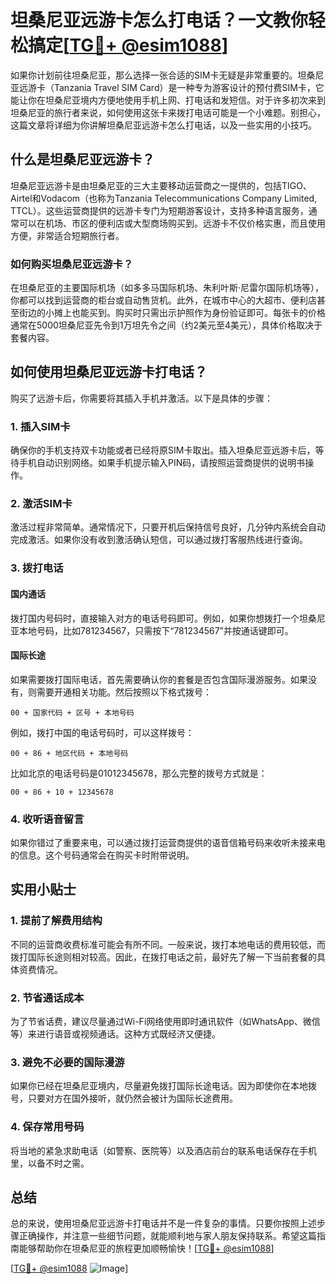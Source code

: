# 坦桑尼亚远游卡怎么打电话？一文教你轻松搞定[[TG💪+ @esim1088](https://t.me/s/esim1088)]

如果你计划前往坦桑尼亚，那么选择一张合适的SIM卡无疑是非常重要的。坦桑尼亚远游卡（Tanzania Travel SIM Card）是一种专为游客设计的预付费SIM卡，它能让你在坦桑尼亚境内方便地使用手机上网、打电话和发短信。对于许多初次来到坦桑尼亚的旅行者来说，如何使用这张卡来拨打电话可能是一个小难题。别担心，这篇文章将详细为你讲解坦桑尼亚远游卡怎么打电话，以及一些实用的小技巧。

## 什么是坦桑尼亚远游卡？

坦桑尼亚远游卡是由坦桑尼亚的三大主要移动运营商之一提供的，包括TIGO、Airtel和Vodacom（也称为Tanzania Telecommunications Company Limited, TTCL）。这些运营商提供的远游卡专门为短期游客设计，支持多种语言服务，通常可以在机场、市区的便利店或大型商场购买到。远游卡不仅价格实惠，而且使用方便，非常适合短期旅行者。

### 如何购买坦桑尼亚远游卡？

在坦桑尼亚的主要国际机场（如多多马国际机场、朱利叶斯·尼雷尔国际机场等），你都可以找到运营商的柜台或自动售货机。此外，在城市中心的大超市、便利店甚至街边的小摊上也能买到。购买时只需出示护照作为身份验证即可。每张卡的价格通常在5000坦桑尼亚先令到1万坦先令之间（约2美元至4美元），具体价格取决于套餐内容。

## 如何使用坦桑尼亚远游卡打电话？

购买了远游卡后，你需要将其插入手机并激活。以下是具体的步骤：

### 1. 插入SIM卡

确保你的手机支持双卡功能或者已经将原SIM卡取出。插入坦桑尼亚远游卡后，等待手机自动识别网络。如果手机提示输入PIN码，请按照运营商提供的说明书操作。

### 2. 激活SIM卡

激活过程非常简单。通常情况下，只要开机后保持信号良好，几分钟内系统会自动完成激活。如果你没有收到激活确认短信，可以通过拨打客服热线进行查询。

### 3. 拨打电话

#### 国内通话
拨打国内号码时，直接输入对方的电话号码即可。例如，如果你想拨打一个坦桑尼亚本地号码，比如781234567，只需按下“781234567”并按通话键即可。

#### 国际长途
如果需要拨打国际电话，首先需要确认你的套餐是否包含国际漫游服务。如果没有，则需要开通相关功能。然后按照以下格式拨号：
```
00 + 国家代码 + 区号 + 本地号码
```
例如，拨打中国的电话号码时，可以这样拨号：
```
00 + 86 + 地区代码 + 本地号码
```
比如北京的电话号码是01012345678，那么完整的拨号方式就是：
```
00 + 86 + 10 + 12345678
```

### 4. 收听语音留言

如果你错过了重要来电，可以通过拨打运营商提供的语音信箱号码来收听未接来电的信息。这个号码通常会在购买卡时附带说明。

## 实用小贴士

### 1. 提前了解费用结构

不同的运营商收费标准可能会有所不同。一般来说，拨打本地电话的费用较低，而拨打国际长途则相对较高。因此，在拨打电话之前，最好先了解一下当前套餐的具体资费情况。

### 2. 节省通话成本

为了节省话费，建议尽量通过Wi-Fi网络使用即时通讯软件（如WhatsApp、微信等）来进行语音或视频通话。这种方式既经济又便捷。

### 3. 避免不必要的国际漫游

如果你已经在坦桑尼亚境内，尽量避免拨打国际长途电话。因为即使你在本地拨号，只要对方在国外接听，就仍然会被计为国际长途费用。

### 4. 保存常用号码

将当地的紧急求助电话（如警察、医院等）以及酒店前台的联系电话保存在手机里，以备不时之需。

## 总结

总的来说，使用坦桑尼亚远游卡打电话并不是一件复杂的事情。只要你按照上述步骤正确操作，并注意一些细节问题，就能顺利地与家人朋友保持联系。希望这篇指南能够帮助你在坦桑尼亚的旅程更加顺畅愉快！[[TG💪+ @esim1088](https://t.me/s/esim1088)]

[[TG💪+ @esim1088](https://t.me/s/esim1088) ![Image](https://i.postimg.cc/4NQfJmqS/Snipaste-2025-05-13-00-14-12.png)]
